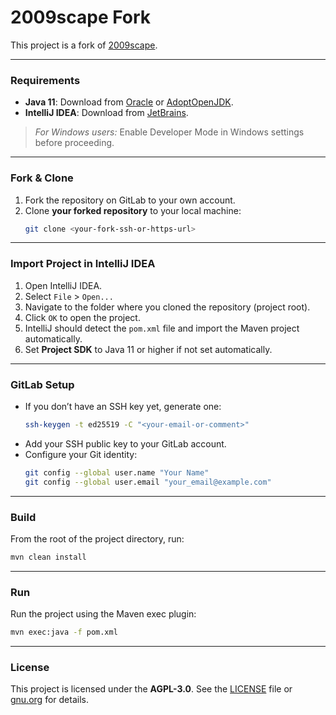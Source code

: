 # 2009scape Fork

This project is a fork of [2009scape](https://gitlab.com/2009scape/2009scape).

---

### Requirements

- **Java 11**: Download from [Oracle](https://www.oracle.com/java/technologies/javase-jdk11-downloads.html) or [AdoptOpenJDK](https://adoptium.net/temurin/releases/?version=11).
- **IntelliJ IDEA**: Download from [JetBrains](https://www.jetbrains.com/idea/download/).

> _For Windows users:_ Enable Developer Mode in Windows settings before proceeding.

---

### Fork & Clone

1. Fork the repository on GitLab to your own account.
2. Clone **your forked repository** to your local machine:
   ```bash
   git clone <your-fork-ssh-or-https-url>
   ```

---

### Import Project in IntelliJ IDEA

1. Open IntelliJ IDEA.
2. Select `File` > `Open...`
3. Navigate to the folder where you cloned the repository (project root).
4. Click `OK` to open the project.
5. IntelliJ should detect the `pom.xml` file and import the Maven project automatically.
6. Set **Project SDK** to Java 11 or higher if not set automatically.

---

### GitLab Setup

- If you don’t have an SSH key yet, generate one:
  ```bash
  ssh-keygen -t ed25519 -C "<your-email-or-comment>"
  ```
- Add your SSH public key to your GitLab account.
- Configure your Git identity:
  ```bash
  git config --global user.name "Your Name"
  git config --global user.email "your_email@example.com"
  ```

---

### Build

From the root of the project directory, run:

```bash
mvn clean install
```

---

### Run

Run the project using the Maven exec plugin:

```bash
mvn exec:java -f pom.xml
```

---

### License

This project is licensed under the **AGPL-3.0**. See the [LICENSE](./LICENSE) file or [gnu.org](https://www.gnu.org/licenses/agpl-3.0.html) for details.
